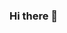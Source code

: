 ### Hi there 👋

<!--
**AkifhanIlgaz/AkifhanIlgaz** is a ✨ _special_ ✨ repository because its `README.md` (this file) appears on your GitHub profile.

Hi there, I'm Mehmet Akifhan ILGAZ 👋

- 🔭 I’m currently working on Smart Contract Security and Blockchain
- 🌱 I’m currently learning Solidity,EVM,Javascript,Rust,Data Structures and Algorithms
- 🤔 I’m looking for help with having everything about Ethereum at my fingertips
- 💬 Ask me about anything related to Ethereum,EVM,Solidity
- 📫 How to reach me: akifhanilgaz@gmail.com

Connect with me:

[![linkedin](https://img.shields.io/badge/LinkedIn-0077B5?style=for-the-badge&logo=linkedin&logoColor=white)](https://www.linkedin.com/in/mehmetakifhanilgaz/)
[![twitter](https://img.shields.io/badge/Twitter-1DA1F2?style=for-the-badge&logo=twitter&logoColor=white)](https://twitter.com/AkifhanIlgaz)
[![stackexchange](https://img.shields.io/badge/StackExchange-%23ffffff.svg?&style=for-the-badge&logo=StackExchange&logoColor=white)](https://ethereum.stackexchange.com/users/100568/mehmet-akifhan-ilgaz)

Languages and Tools:

[![leetcode](https://img.shields.io/badge/-LeetCode-FFA116?style=for-the-badge&logo=LeetCode&logoColor=black)](https://leetcode.com/AkifhanIlgaz/)
https://img.shields.io/badge/Ethereum-3C3C3D?style=for-the-badge&logo=Ethereum&logoColor=white
https://img.shields.io/badge/Rust-000000?style=for-the-badge&logo=rust&logoColor=white
https://img.shields.io/badge/JavaScript-323330?style=for-the-badge&logo=javascript&logoColor=F7DF1E

![Github stats 1](https://github-readme-stats.vercel.app/api?username=AkifhanIlgaz&show_icons=true&theme=gradient)



